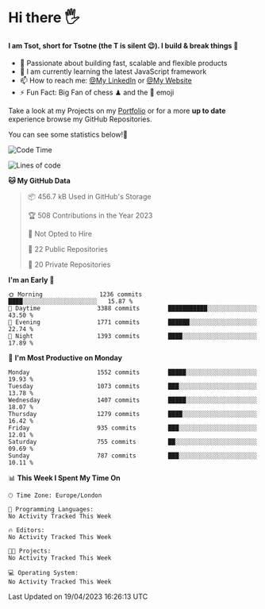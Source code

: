 # Hi there :raised_hand_with_fingers_splayed:
#### I am Tsot, short for Tsotne (the T is silent :wink:). I build & break things :space_invader:
- :telescope: Passionate about building fast, scalable and flexible products
- :seedling: I am currently learning the latest JavaScript framework 
- :mailbox: How to reach me: [@My LinkedIn](https://www.linkedin.com/in/tsotne-gvadzabia/) or [@My Website](https://tsotne.co.uk/contact)
- :zap: Fun Fact: Big Fan of chess ♟ and the 👾 emoji

Take a look at my Projects on my [Portfolio](https://tsotne.co.uk/) or for a more **up to date** experience browse my GitHub Repositories.

You can see some statistics below!:space_invader:
<!--START_SECTION:waka-->
![Code Time](http://img.shields.io/badge/Code%20Time-761%20hrs%202%20mins-blue)

![Lines of code](https://img.shields.io/badge/From%20Hello%20World%20I%27ve%20Written-4.6%20million%20lines%20of%20code-blue)

**🐱 My GitHub Data** 

> 📦 456.7 kB Used in GitHub's Storage 
 > 
> 🏆 508 Contributions in the Year 2023
 > 
> 🚫 Not Opted to Hire
 > 
> 📜 22 Public Repositories 
 > 
> 🔑 20 Private Repositories 
 > 
**I'm an Early 🐤** 

```text
🌞 Morning                1236 commits        ████░░░░░░░░░░░░░░░░░░░░░   15.87 % 
🌆 Daytime                3388 commits        ███████████░░░░░░░░░░░░░░   43.50 % 
🌃 Evening                1771 commits        ██████░░░░░░░░░░░░░░░░░░░   22.74 % 
🌙 Night                  1393 commits        ████░░░░░░░░░░░░░░░░░░░░░   17.89 % 
```
📅 **I'm Most Productive on Monday** 

```text
Monday                   1552 commits        █████░░░░░░░░░░░░░░░░░░░░   19.93 % 
Tuesday                  1073 commits        ███░░░░░░░░░░░░░░░░░░░░░░   13.78 % 
Wednesday                1407 commits        █████░░░░░░░░░░░░░░░░░░░░   18.07 % 
Thursday                 1279 commits        ████░░░░░░░░░░░░░░░░░░░░░   16.42 % 
Friday                   935 commits         ███░░░░░░░░░░░░░░░░░░░░░░   12.01 % 
Saturday                 755 commits         ██░░░░░░░░░░░░░░░░░░░░░░░   09.69 % 
Sunday                   787 commits         ███░░░░░░░░░░░░░░░░░░░░░░   10.11 % 
```


📊 **This Week I Spent My Time On** 

```text
🕑︎ Time Zone: Europe/London

💬 Programming Languages: 
No Activity Tracked This Week

🔥 Editors: 
No Activity Tracked This Week

🐱‍💻 Projects: 
No Activity Tracked This Week

💻 Operating System: 
No Activity Tracked This Week
```


 Last Updated on 19/04/2023 16:26:13 UTC
<!--END_SECTION:waka-->
